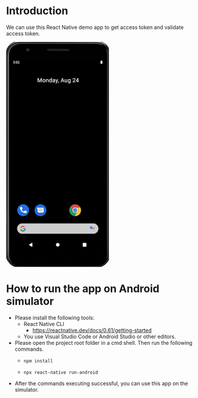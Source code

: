 # Introduction
We can use this React Native demo app to get access token and validate access token.

![Usage Demo](usage_demo.gif)

# How to run the app on Android simulator
- Please install the following tools:
  + React Native CLI
    * https://reactnative.dev/docs/0.61/getting-started
  + You use Visual Studio Code or Android Studio or other editors.
- Please open the project root folder in a cmd shell. Then run the following commands.
  + ```
    npm install
    ```
  + ```
    npx react-native run-android
    ```
- After the commands executing successful, you can use this app on the simulator.